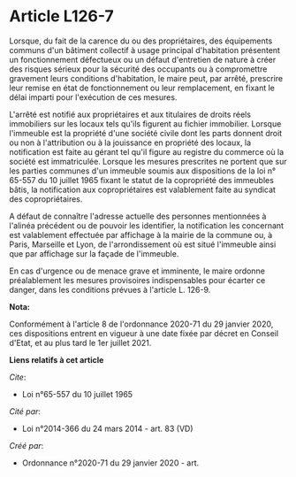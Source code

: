 # Article L126-7

Lorsque, du fait de la carence du ou des propriétaires, des équipements communs d'un bâtiment collectif à usage principal
d'habitation présentent un fonctionnement défectueux ou un défaut d'entretien de nature à créer des risques sérieux pour la
sécurité des occupants ou à compromettre gravement leurs conditions d'habitation, le maire peut, par arrêté, prescrire leur
remise en état de fonctionnement ou leur remplacement, en fixant le délai imparti pour l'exécution de ces mesures.

L'arrêté est notifié aux propriétaires et aux titulaires de droits réels immobiliers sur les locaux tels qu'ils figurent au
fichier immobilier. Lorsque l'immeuble est la propriété d'une société civile dont les parts donnent droit ou non à
l'attribution ou à la jouissance en propriété des locaux, la notification est faite au gérant tel qu'il figure au registre du
commerce où la société est immatriculée. Lorsque les mesures prescrites ne portent que sur les parties communes d'un immeuble
soumis aux dispositions de la loi n° 65-557 du 10 juillet 1965 fixant le statut de la copropriété des immeubles bâtis, la
notification aux copropriétaires est valablement faite au syndicat des copropriétaires.

A défaut de connaître l'adresse actuelle des personnes mentionnées à l'alinéa précédent ou de pouvoir les identifier, la
notification les concernant est valablement effectuée par affichage à la mairie de la commune ou, à Paris, Marseille et Lyon,
de l'arrondissement où est situé l'immeuble ainsi que par affichage sur la façade de l'immeuble.

En cas d'urgence ou de menace grave et imminente, le maire ordonne préalablement les mesures provisoires indispensables pour
écarter ce danger, dans les conditions prévues à l'article L. 126-9.

**Nota:**

Conformément à l'article 8 de l'ordonnance 2020-71 du 29 janvier 2020, ces dispositions entrent en vigueur à une date fixée
par décret en Conseil d'Etat, et au plus tard le 1er juillet 2021.

**Liens relatifs à cet article**

_Cite_:

  - Loi n°65-557 du 10 juillet 1965

_Cité par_:

  - Loi n°2014-366 du 24 mars 2014 - art. 83 (VD)

_Créé par_:

  - Ordonnance n°2020-71 du 29 janvier 2020 - art.
